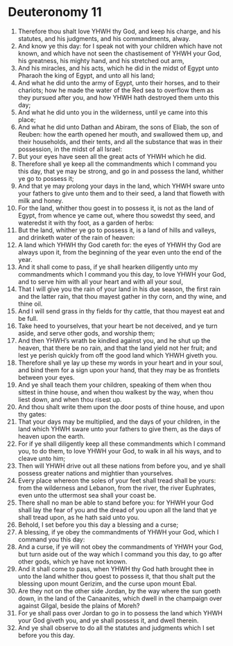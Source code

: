 ﻿# Deuteronomy 11
1. Therefore thou shalt love YHWH thy God, and keep his charge, and his statutes, and his judgments, and his commandments, alway. 
2. And know ye this day: for I speak not with your children which have not known, and which have not seen the chastisement of YHWH your God, his greatness, his mighty hand, and his stretched out arm, 
3. And his miracles, and his acts, which he did in the midst of Egypt unto Pharaoh the king of Egypt, and unto all his land; 
4. And what he did unto the army of Egypt, unto their horses, and to their chariots; how he made the water of the Red sea to overflow them as they pursued after you, and how YHWH hath destroyed them unto this day; 
5. And what he did unto you in the wilderness, until ye came into this place; 
6. And what he did unto Dathan and Abiram, the sons of Eliab, the son of Reuben: how the earth opened her mouth, and swallowed them up, and their households, and their tents, and all the substance that was in their possession, in the midst of all Israel: 
7. But your eyes have seen all the great acts of YHWH which he did. 
8. Therefore shall ye keep all the commandments which I command you this day, that ye may be strong, and go in and possess the land, whither ye go to possess it; 
9. And that ye may prolong your days in the land, which YHWH sware unto your fathers to give unto them and to their seed, a land that floweth with milk and honey. 
10.  For the land, whither thou goest in to possess it, is not as the land of Egypt, from whence ye came out, where thou sowedst thy seed, and wateredst it with thy foot, as a garden of herbs: 
11. But the land, whither ye go to possess it, is a land of hills and valleys, and drinketh water of the rain of heaven: 
12. A land which YHWH thy God careth for: the eyes of YHWH thy God are always upon it, from the beginning of the year even unto the end of the year. 
13.  And it shall come to pass, if ye shall hearken diligently unto my commandments which I command you this day, to love YHWH your God, and to serve him with all your heart and with all your soul, 
14. That I will give you the rain of your land in his due season, the first rain and the latter rain, that thou mayest gather in thy corn, and thy wine, and thine oil. 
15. And I will send grass in thy fields for thy cattle, that thou mayest eat and be full. 
16. Take heed to yourselves, that your heart be not deceived, and ye turn aside, and serve other gods, and worship them; 
17. And then YHWH’s wrath be kindled against you, and he shut up the heaven, that there be no rain, and that the land yield not her fruit; and lest ye perish quickly from off the good land which YHWH giveth you. 
18.  Therefore shall ye lay up these my words in your heart and in your soul, and bind them for a sign upon your hand, that they may be as frontlets between your eyes. 
19. And ye shall teach them your children, speaking of them when thou sittest in thine house, and when thou walkest by the way, when thou liest down, and when thou risest up. 
20. And thou shalt write them upon the door posts of thine house, and upon thy gates: 
21. That your days may be multiplied, and the days of your children, in the land which YHWH sware unto your fathers to give them, as the days of heaven upon the earth. 
22.  For if ye shall diligently keep all these commandments which I command you, to do them, to love YHWH your God, to walk in all his ways, and to cleave unto him; 
23. Then will YHWH drive out all these nations from before you, and ye shall possess greater nations and mightier than yourselves. 
24. Every place whereon the soles of your feet shall tread shall be yours: from the wilderness and Lebanon, from the river, the river Euphrates, even unto the uttermost sea shall your coast be. 
25. There shall no man be able to stand before you: for YHWH your God shall lay the fear of you and the dread of you upon all the land that ye shall tread upon, as he hath said unto you. 
26.  Behold, I set before you this day a blessing and a curse; 
27. A blessing, if ye obey the commandments of YHWH your God, which I command you this day: 
28. And a curse, if ye will not obey the commandments of YHWH your God, but turn aside out of the way which I command you this day, to go after other gods, which ye have not known. 
29. And it shall come to pass, when YHWH thy God hath brought thee in unto the land whither thou goest to possess it, that thou shalt put the blessing upon mount Gerizim, and the curse upon mount Ebal. 
30. Are they not on the other side Jordan, by the way where the sun goeth down, in the land of the Canaanites, which dwell in the champaign over against Gilgal, beside the plains of Moreh? 
31. For ye shall pass over Jordan to go in to possess the land which YHWH your God giveth you, and ye shall possess it, and dwell therein. 
32. And ye shall observe to do all the statutes and judgments which I set before you this day. 

